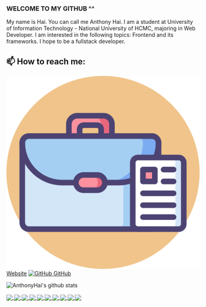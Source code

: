 ### WELCOME TO MY GITHUB ^^

My name is Hai. You can call me Anthony Hai. I am a student at University of Information Technology - National University of HCMC, majoring in Web Developer. I am interested in the following topics: Frontend and its frameworks. I hope to be a fullstack developer.<br>

## 📫 How to reach me:

[![Website](https://github.com/honghaianthony/honghaianthony/blob/main/portfolio.png) Website](https://www.anthonyhai.tk/) [![GitHub](https://i.stack.imgur.com/tskMh.png) GitHub](https://github.com/honghaianthony/)

![AnthonyHai's github stats](https://github-readme-stats-git-masterrstaa-rickstaa.vercel.app/api?username=honghaianthony&show_icons=true&theme=tokyonight&hide=contribs,prs,issues)

<a href="https://github.com/honghaianthony/anthony-hai-official/">
  <!-- Change the `github-readme-stats.anuraghazra1.vercel.app` to `github-readme-stats.vercel.app`  -->
  <img align="center" src="https://github-readme-stats.anuraghazra1.vercel.app/api/pin/?username=honghaianthony&repo=anthony-hai-official&theme=radical" />
</a>    
<a href="https://github.com/honghaianthony/vivihandmade/">
  <!-- Change the `github-readme-stats.anuraghazra1.vercel.app` to `github-readme-stats.vercel.app`  -->
  <img align="center" src="https://github-readme-stats.anuraghazra1.vercel.app/api/pin/?username=honghaianthony&repo=vivihandmade&theme=merko" />
</a>

<a href="https://github.com/honghaianthony/sellphones-fe/">
  <!-- Change the `github-readme-stats.anuraghazra1.vercel.app` to `github-readme-stats.vercel.app`  -->
  <img align="center" src="https://github-readme-stats.anuraghazra1.vercel.app/api/pin/?username=honghaianthony&repo=sellphones-fe&theme=gruvbox" />
</a>    
<a href="https://github.com/honghaianthony/HoangHoaThamSchool/">
  <!-- Change the `github-readme-stats.anuraghazra1.vercel.app` to `github-readme-stats.vercel.app`  -->
  <img align="center" src="https://github-readme-stats.anuraghazra1.vercel.app/api/pin/?username=honghaianthony&repo=HoangHoaThamSchool&theme=dark" />
</a>

<a href="https://github.com/honghaianthony/PetCare/">
  <!-- Change the `github-readme-stats.anuraghazra1.vercel.app` to `github-readme-stats.vercel.app`  -->
  <img align="center" src="https://github-readme-stats.anuraghazra1.vercel.app/api/pin/?username=honghaianthony&repo=PetCare&theme=onedark" />
</a>    
<a href="https://github.com/phongdh228/CloneMoneyPlus/">
  <!-- Change the `github-readme-stats.anuraghazra1.vercel.app` to `github-readme-stats.vercel.app`  -->
  <img align="center" src="https://github-readme-stats.anuraghazra1.vercel.app/api/pin/?username=phongdh228&repo=CloneMoneyPlus&theme=cobalt" />
</a>

<a href="https://github.com/honghaianthony/dce2021/">
  <!-- Change the `github-readme-stats.anuraghazra1.vercel.app` to `github-readme-stats.vercel.app`  -->
  <img align="center" src="https://github-readme-stats.anuraghazra1.vercel.app/api/pin/?username=honghaianthony&repo=dce2021&theme=synthwave" />
</a>    
<a href="https://github.com/honghaianthony/petcare-be/">
  <!-- Change the `github-readme-stats.anuraghazra1.vercel.app` to `github-readme-stats.vercel.app`  -->
  <img align="center" src="https://github-readme-stats.anuraghazra1.vercel.app/api/pin/?username=honghaianthony&repo=petcare-be&theme=highcontrast" />
</a>

<a href="https://github.com/honghaianthony/auth-with-supabase-test/">
  <!-- Change the `github-readme-stats.anuraghazra1.vercel.app` to `github-readme-stats.vercel.app`  -->
  <img align="center" src="https://github-readme-stats.anuraghazra1.vercel.app/api/pin/?username=honghaianthony&repo=auth-with-supabase-test&theme=dracula" />
</a>    
<a href="https://github.com/DuyeenTM/IE402.N11_DinhDocLap/">
  <!-- Change the `github-readme-stats.anuraghazra1.vercel.app` to `github-readme-stats.vercel.app`  -->
  <img align="center" src="https://github-readme-stats.anuraghazra1.vercel.app/api/pin/?username=DuyeenTM&repo=IE402.N11_DinhDocLap&theme=radical" />
</a>

